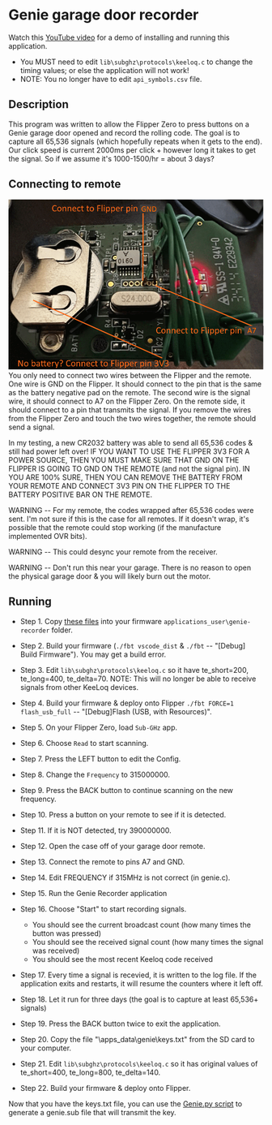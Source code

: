 # Genie garage door recorder

Watch this [YouTube video](https://youtu.be/C-TnlVM4Ahs) for a demo of installing and running this application.

* You MUST need to edit ``lib\subghz\protocols\keeloq.c`` to change the timing values; or else the application will not work!
* NOTE: You no longer have to edit ``api_symbols.csv`` file.  

## Description
This program was written to allow the Flipper Zero to press buttons on a Genie garage door opened and record the rolling code. The goal is to capture all 65,536 signals (which hopefully repeats when it gets to the end).  Our click speed is current 2000ms per click + however long it takes to get the signal.  So if we assume it's 1000-1500/hr = about 3 days?

## Connecting to remote
<img src="wiring.png">
You only need to connect two wires between the Flipper and the remote.  One wire is GND on the Flipper. It should connect to the pin that is the same as the battery negative pad on the remote.  The second wire is the signal wire, it should connect to A7 on the Flipper Zero.  On the remote side, it should connect to a pin that transmits the signal.  If you remove the wires from the Flipper Zero and touch the two wires together, the remote should send a signal.
<p/><p/>
In my testing, a new CR2032 battery was able to send all 65,536 codes & still had power left over! IF YOU WANT TO USE THE FLIPPER 3V3 FOR A POWER SOURCE, THEN YOU MUST MAKE SURE THAT GND ON THE FLIPPER IS GOING TO GND ON THE REMOTE (and not the signal pin).  IN YOU ARE 100% SURE, THEN YOU CAN REMOVE THE BATTERY FROM YOUR REMOTE AND CONNECT 3V3 PIN ON THE FLIPPER TO THE BATTERY POSITIVE BAR ON THE REMOTE.
<p/><p/>
WARNING -- For my remote, the codes wrapped after 65,536 codes were sent.  I'm not sure if this is the case for all remotes.  If it doesn't wrap, it's possible that the remote could stop working (if the manufacture implemented OVR bits).
<p/><p/>
WARNING -- This could desync your remote from the receiver.
<p/><p/>
WARNING -- Don't run this near your garage.  There is no reason to open the physical garage door & you will likely burn out the motor.

## Running
- Step 1. Copy [these files](https://github.com/jamisonderek/flipper-zero-tutorials/tree/main/subghz/apps/genie-recorder) into your firmware ``applications_user\genie-recorder`` folder. 
- Step 2. Build your firmware (``./fbt vscode_dist`` & ``./fbt`` -- "[Debug] Build Firmware").  You may get a build error.
- Step 3. Edit ``lib\subghz\protocols\keeloq.c`` so it have te_short=200, te_long=400, te_delta=70.  NOTE: This will no longer be able to receive signals from other KeeLoq devices.
- Step 4. Build your firmware & deploy onto Flipper  ``./fbt FORCE=1 flash_usb_full`` -- "[Debug]Flash (USB, with Resources)".
- Step 5. On your Flipper Zero, load ``Sub-GHz`` app.
- Step 6. Choose ``Read`` to start scanning.
- Step 7. Press the LEFT button to edit the Config.
- Step 8. Change the ``Frequency`` to 315000000.
- Step 9. Press the BACK button to continue scanning on the new frequency.
- Step 10. Press a button on your remote to see if it is detected.
- Step 11. If it is NOT detected, try 390000000.

- Step 12. Open the case off of your garage door remote.
- Step 13. Connect the remote to pins A7 and GND.
- Step 14. Edit FREQUENCY if 315MHz is not correct (in genie.c).
- Step 15. Run the Genie Recorder application
- Step 16. Choose "Start" to start recording signals.
  - You should see the current broadcast count (how many times the button was pressed)
  - You should see the received signal count (how many times the signal was received)
  - You should see the most recent Keeloq code received
- Step 17. Every time a signal is recevied, it is written to the log file.  If the application exits and restarts, it will resume the counters where it left off.
- Step 18. Let it run for three days (the goal is to capture at least 65,536+ signals)
- Step 19. Press the BACK button twice to exit the application.
- Step 20. Copy the file "\apps_data\genie\keys.txt" from the SD card to your computer.
- Step 21. Edit ``lib\subghz\protocols\keeloq.c`` so it has original values of te_short=400, te_long=800, te_delta=140.
- Step 22. Build your firmware & deploy onto Flipper.

Now that you have the keys.txt file, you can use the [Genie.py script](https://github.com/jamisonderek/flipper-zero-tutorials/tree/main/subghz/samples/genie-girud-1t/README.md) to generate a genie.sub file that will transmit the key.
